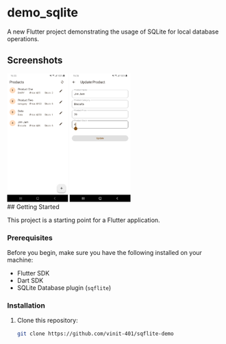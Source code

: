 # demo_sqlite

A new Flutter project demonstrating the usage of SQLite for local database operations.

## Screenshots
<div>
<img src="screenshot/home.png" alt="SQLite Example Home" height="300"/>
<img src="screenshot/edit.png" alt="SQLite Example Edit" height="300"/>
</div>  
## Getting Started

This project is a starting point for a Flutter application.

### Prerequisites

Before you begin, make sure you have the following installed on your machine:
- Flutter SDK
- Dart SDK
- SQLite Database plugin (`sqflite`)

### Installation

1. Clone this repository:
   ```bash
   git clone https://github.com/vinit-401/sqflite-demo
